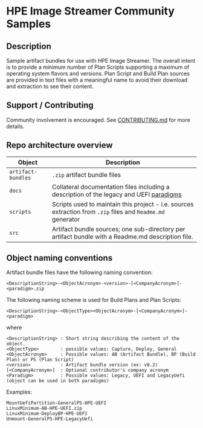 # HPE Image Streamer Community Samples

## Description

Sample artifact bundles for use with HPE Image Streamer. The overall intent is to provide a minimum number of Plan Scripts supporting a maximum of operating system flavors and versions. Plan Script and Build Plan sources are provided in text files with a meaningful name to avoid their download and extraction to see their content.

## Support / Contributing

Community involvement is encouraged. See [CONTRIBUTING.md](CONTRIBUTING.md) for more details.

## Repo architecture overview

Object | Description
-|-
`artifact-bundles` | `.zip` artifact bundle files
`docs` | Collateral documentation files including a description of the legacy and UEFI [paradigms](docs/ImageStreamer-LegacyAndUefiParadigms.pdf)
`scripts` | Scripts used to maintain this project - i.e. sources extraction from `.zip` files and `Readme.md` generator
`src` |  Artifact bundle sources; one sub-directory per artifact bundle with a Readme.md description file.

## Object naming conventions

Artifact bundle files have the following naming convention:

```text
<DescriptionString>-<ObjectAcronym>-<version>-[<CompanyAcronym>]-<paradigm>.zip
```

The following naming scheme is used for Build Plans and Plan Scripts:

```text
<DescriptionString>-<ObjectType><ObjectAcronym>-[<CompanyAcronym>]-<paradigm>
```

where

```text
<DescriptionString> : Short string describing the content of the object.
<ObjectType>        : possible values: Capture, Deploy, General
<ObjectAcronym>     : Possible values: AB (Artifact Bundle), BP (Build Plan) or PS (Plan Script)
<version>           : Artifact bundle version (ex: v0.2)
[<CompanyAcronym>]  : Optional contributor's company acronym
<Paradigm>          : Possible values: Legacy, UEFI and LegacyUefi (object can be used in both paradigms)
```

Examples:

```text
MountUefiPartition-GeneralPS-HPE-UEFI
LinuxMinimum-AB-HPE-UEFI.zip
LinuxMinimum-DeployBP-HPE-UEFI
Unmount-GeneralPS-HPE-LegacyUefi
```
